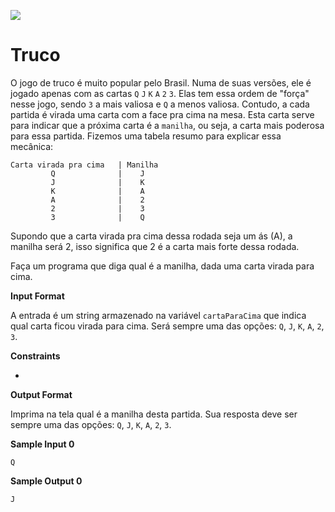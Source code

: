 ![](https://i.imgur.com/xG74tOh.png)

# Truco

O jogo de truco é muito popular pelo Brasil. Numa de suas versões, ele é jogado apenas com as cartas `Q` `J` `K` `A` `2` `3`. Elas tem essa ordem de "força" nesse jogo, sendo `3` a mais valiosa e `Q` a menos valiosa. Contudo, a cada partida é virada uma carta com a face pra cima na mesa. Esta carta serve para indicar que a próxima carta é a `manilha`, ou seja, a carta mais poderosa para essa partida. Fizemos uma tabela resumo para explicar essa mecânica:

```
Carta virada pra cima   | Manilha
         Q              |    J
         J              |    K
         K              |    A
         A              |    2
         2              |    3
         3              |    Q
```

Supondo que a carta virada pra cima dessa rodada seja um ás (A), a manilha será 2, isso significa que 2 é a carta mais forte dessa rodada.

Faça um programa que diga qual é a manilha, dada uma carta virada para cima.

__Input Format__

A entrada é um string armazenado na variável `cartaParaCima` que indica qual carta ficou virada para cima. Será sempre uma das opções: `Q`, `J`, `K`, `A`, `2`, `3`.

__Constraints__

-

__Output Format__

Imprima na tela qual é a manilha desta partida. Sua resposta deve ser sempre uma das opções: `Q`, `J`, `K`, `A`, `2`, `3`.

__Sample Input 0__

```
Q
```

__Sample Output 0__

```
J
```
